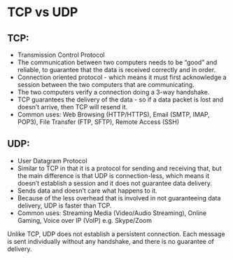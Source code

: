# TCP vs UDP

## TCP: 

- Transmission Control Protocol
- The communication between two computers needs to be “good” and reliable, to guarantee that the data is received correctly and in order.
- Connection oriented protocol - which means it must first acknowledge a session between the two computers that are communicating.
- The two computers verify a connection doing a 3-way handshake.
- TCP guarantees the delivery of the data - so if a data packet is lost and doesn’t arrive, then TCP will resend it.
- Common uses: Web Browsing (HTTP/HTTPS), Email (SMTP, IMAP, POP3), File Transfer (FTP, SFTP), Remote Access (SSH)

## UDP:

- User Datagram Protocol
- Similar to TCP in that it is a protocol for sending and receiving that, but the main difference is that UDP is connection-less, which means it doesn’t establish a session and it does not guarantee data delivery.
- Sends data and doesn’t care what happens to it.
- Because of the less overhead that is involved in not guaranteeing data delivery, UDP is faster than TCP.
- Common uses: Streaming Media (Video/Audio Streaming), Online Gaming, Voice over IP (VoIP) e.g. Skype/Zoom


Unlike TCP, UDP does not establish a persistent connection. Each message is sent individually without any handshake, and there is no guarantee of delivery.
